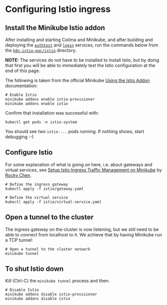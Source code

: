 # Configuring Istio ingress

## Install the Minikube Istio addon

After installing and starting Colima and Minikube, and after building and deploying the [`authtest`](svc-authtest.md)
and [`login`](svc-login.md) services, run the commands below from the  [`k8s-istio-poc/istio`](../istio) directory.

**NOTE:** The services do not have to be installed to install Istio, but by doing that first you will be able to 
immediately test the Istio configuration at the end of this page.

The following is taken from the official Minikube [Using the Istio Addon](https://minikube.sigs.k8s.io/docs/handbook/addons/istio/)
documentation:

```shell
# Enable Istio
minikube addons enable istio-provisioner
minikube addons enable istio  
```

Confirm that installation was successful with:

```shell
kubectl get pods -n istio-system
```

You should see two `istio-...` pods running. If nothing shows, start debugging :-)

## Configure Istio

For some explanation of what is going on here, i.e. about gateways and virtual services, see 
[Setup Istio Ingress Traffic Management on Minikube](https://medium.com/codex/setup-istio-ingress-traffic-management-on-minikube-725c5e6d767a)
by [Rocky Chen](https://medium.com/@rocky-chen).

```shell
# Define the ingress gateway
kubectl apply -f istio/gateway.yaml

# Define the virtual service
kubectl apply -f istio/virtual-service.yaml
```

## Open a tunnel to the cluster

The ingress gateway on the cluster is now listening, but we still need to be able to connect from localhost to it.
We achieve that by having Minikube run a TCP tunnel:

```shell
# Open a tunnel to the cluster network
minikube tunnel
```

## To shut Istio down

Kill (Ctrl-C) the `minikube tunnel` process and then:

```shell
# Disable Istio
minikube addons disable istio-provisioner
minikube addons disable istio  
```


